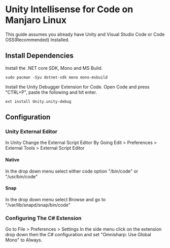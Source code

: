 # Unity Intellisense for Code on Manjaro Linux
This guide assumes you already have Unity and Visual Studio Code or Code OSS(Recommended) Installed.
## Install Dependencies
Install the .NET core SDK, Mono and MS Build.
```shell
sudo pacman -Syu dotnet-sdk mono mono-msbuild
```
Install the Unity Debugger Extension for Code.
Open Code and press "CTRL+P", paste the following and hit enter.
```
ext install Unity.unity-debug
```
## Configuration
### Unity External Editor
In Unity Change the External Script Editor By Going
Edit > Preferences > External Tools > External Script Editor
#### Native
In the drop down menu select either code option "/bin/code" or "/usr/bin/code"
#### Snap
In the drop down menu select Browse and go to "/var/lib/snapd/snap/bin/code"
### Configuring The C# Extension
Go to File > Preferences > Settings
In the side menu click on the extension drop down then the C# configuration and set "Omnisharp: Use Global Mono" to Always.
